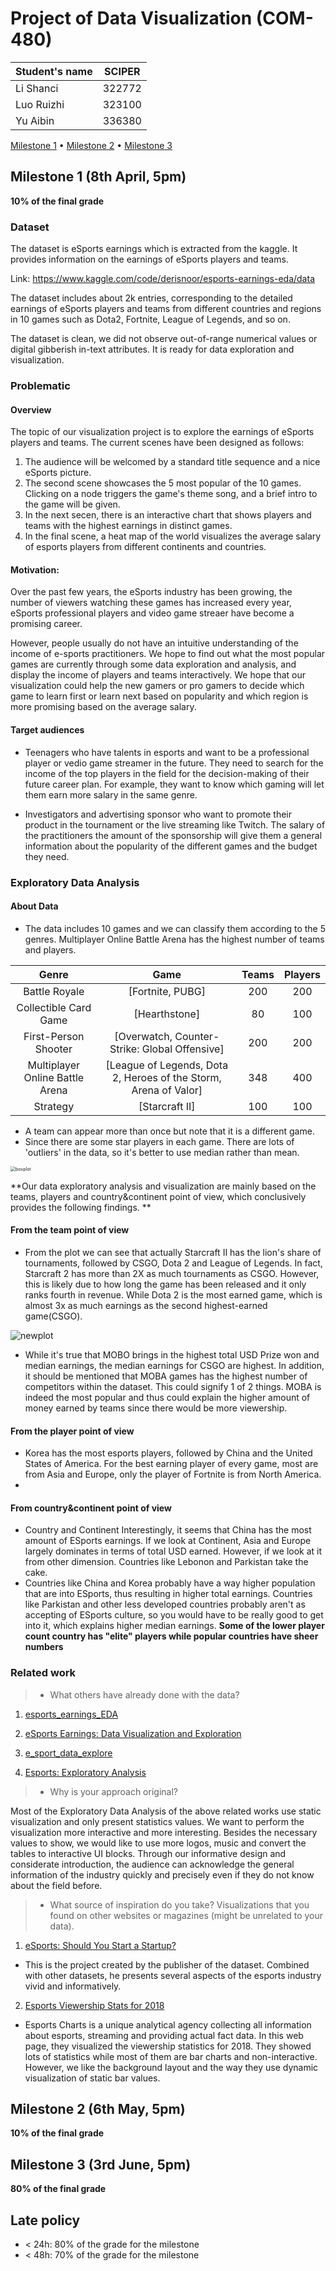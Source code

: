 # Project of Data Visualization (COM-480)

| Student's name | SCIPER |
| -------------- | ------ |
| Li Shanci | 322772 |
| Luo Ruizhi | 323100 |
| Yu Aibin | 336380 |

[Milestone 1](#milestone-1) • [Milestone 2](#milestone-2) • [Milestone 3](#milestone-3)

## Milestone 1 (8th April, 5pm)

**10% of the final grade**

### Dataset

The dataset is eSports earnings which is extracted from the kaggle. It provides information on the earnings of eSports players and teams. 

Link: https://www.kaggle.com/code/derisnoor/esports-earnings-eda/data

The dataset includes about 2k entries, corresponding to the detailed earnings of eSports players and teams from different countries and regions in 10 games such as Dota2, Fortnite, League of Legends, and so on.

The dataset is clean, we did not observe out-of-range numerical values or digital gibberish in-text attributes. It is ready for data exploration and visualization.


### Problematic

#### Overview 
The topic of our visualization project is to explore the earnings of eSports players and teams. The current scenes have been designed as follows:

1. The audience will be welcomed by a standard title sequence and a nice eSports picture.
2. The second scene showcases the 5 most popular of the 10 games. Clicking on a node triggers the game's theme song, and a brief intro to the game will be given. 
3. In the next secen, there is an interactive chart that shows players and teams with the highest earnings in distinct games.
4. In the final scene, a heat map of the world visualizes the average salary of esports players from different continents and countries. 


#### Motivation: 
Over the past few years, the eSports industry has been growing, the number of viewers watching these games has increased every year, eSports professional players and video game streaer have become a promising career.

However, people usually do not have an intuitive understanding of the income of e-sports practitioners. We hope to find out what the most popular games are currently through some data exploration and analysis, and display the income of players and teams interactively. We hope that our visualization could help the new gamers or pro gamers to decide which game to learn first or learn next based on popularity and which region is more promising based on the average salary.

#### Target audiences 
* Teenagers who have talents in esports and want to be a professional player or vedio game streamer in the future. They need to search for the income of the top players in the field for the decision-making of their future career plan. For example, they want to know which gaming will let them earn more salary in the same genre.

* Investigators and advertising sponsor who want to promote their product in the tournament or the live streaming like Twitch. The salary of the practitioners the amount of the sponsorship will give them a general information about the popularity of the different games and the budget they need.

### Exploratory Data Analysis

#### About Data 

* The data includes 10 games and we can classify them according to the 5 genres. Multiplayer Online Battle Arena has the highest number of teams and players.

|            **Genre**            |                           **Game**                           | Teams | Players |
| :-----------------------------: | :----------------------------------------------------------: | :---: | :-----: |
|          Battle Royale          |                       [Fortnite, PUBG]                       |  200  |   200   |
|      Collectible Card Game      |                        [Hearthstone]                         |  80   |   100   |
|      First-Person Shooter       |        [Overwatch, Counter-Strike: Global Offensive]         |  200  |   200   |
| Multiplayer Online Battle Arena | [League of Legends, Dota 2, Heroes of the Storm, Arena of Valor] |  348  |   400   |
|            Strategy             |                        [Starcraft II]                        |  100  |   100   |

* A team can appear more than once but note that it is a different game.
* Since there are some star players in each game. There are lots of  'outliers' in the data, so it's better to use median rather than mean.

<img src="./graph/boxplot.jpg" alt="boxplot" style="zoom: 50%;" />

**Our data exploratory analysis and visualization are mainly based on the teams, players and country&continent point of view, which conclusively provides the following findings. **

#### From the team point of view

- From the plot we can see that actually Starcraft II has the lion's share of tournaments, followed by CSGO, Dota 2 and League of Legends. In fact, Starcraft 2 has more than 2X as much tournaments as CSGO. However, this is likely due to how long the game has been released and it only ranks fourth in revenue. While Dota 2 is the most earned game, which is almost 3x as much earnings as the second highest-earned game(CSGO).

![newplot](./graph/newplot.png)

- While it's true that MOBO brings in the highest total USD Prize won and median earnings, the median earnings for CSGO are highest. In addition, it should be mentioned that MOBA games has the highest number of competitors within the dataset. This could signify 1 of 2 things. MOBA is indeed the most popular and thus could explain the higher amount of money earned by teams since there would be more viewership.

#### From the player point of view

- Korea has the most esports players, followed by China and the United States of America. For the best earning player of every game, most are from Asia and Europe, only the player of Fortnite is from North America. 
- 

#### From country&continent point of view ####

- Country and Continent Interestingly, it seems that China has the most amount of ESports earnings. If we look at Continent, Asia and Europe largely dominates in terms of total USD earned. However, if we look at it from other dimension. Countries like Lebonon and Parkistan take the cake.
- Countries like China and Korea probably have a way higher population that are into ESports, thus resulting in higher total earnings. Countries like Parkistan and other less developed countries probably aren't as accepting of ESports culture, so you would have to be really good to get into it, which explains higher median earnings. **Some of the lower player count country has "elite" players while popular countries have sheer numbers**


### Related work


> - What others have already done with the data?

1. [esports_earnings_EDA](https://www.kaggle.com/code/derisnoor/esports-earnings-eda)

2. [eSports Earnings: Data Visualization and Exploration](https://www.kaggle.com/code/hbakker/esports-exploratory-analysis)


3. [e_sport_data_explore](https://www.kaggle.com/code/jefsuu/e-sport-data-explore)


4. [Esports: Exploratory Analysis](https://www.kaggle.com/code/hbakker/esports-exploratory-analysis)


> - Why is your approach original?

Most of the Exploratory Data Analysis of the above related works use static visualization and only present statistics values. We want to perform the visualization more interactive and more interesting. Besides the necessary values to show, we would like to use more logos, music and convert the tables to interactive UI blocks. Through our informative design and considerate introduction, the audience can acknowledge the general information of the industry quickly and precisely even if they do not know about the field before.

> - What source of inspiration do you take? Visualizations that you found on other websites or magazines (might be unrelated to your data).

1.  [eSports: Should You Start a Startup?](https://public.tableau.com/app/profile/jack.daoud/viz/eSportsReport/Story)
* This is the project created by the publisher of the dataset. Combined with other datasets, he presents several aspects of the esports industry vivid and informatively.

2. [Esports Viewership Stats for 2018](https://escharts.com/2018) 
* Esports Charts is a unique analytical agency collecting all information about esports, streaming and providing actual fact data. In this web page, they visualized the viewership statistics for 2018. They showed lots of statistics while most of them are bar charts and non-interactive. However, we like the background layout and the way they use dynamic visualization of static bar values.



## Milestone 2 (6th May, 5pm)

**10% of the final grade**



## Milestone 3 (3rd June, 5pm)

**80% of the final grade**



## Late policy

- < 24h: 80% of the grade for the milestone
- < 48h: 70% of the grade for the milestone
